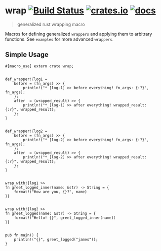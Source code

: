 # wrap [![Build Status](https://travis-ci.org/jaemk/wrap.svg?branch=master)](https://travis-ci.org/jaemk/wrap) [![crates.io](https://img.shields.io/crates/v/wrap.svg)](https://crates.io/crates/wrap) [![docs](https://docs.rs/wrap/badge.svg)](https://docs.rs/wrap)

> generalized rust wrapping macro

Macros for defining generalized `wrappers` and applying them to arbitrary functions. See `examples` for more advanced `wrappers`.

## Simple Usage


```rust,ignore
#[macro_use] extern crate wrap;


def_wrapper!{log1 =
    before = (fn_args) >> {
        println!("* [log-1] >> before everything! fn_args: {:?}", fn_args);
    };
    after  = (wrapped_result) >> {
        println!("* [log-1] >> after everything! wrapped_result: {:?}", wrapped_result);
    };
}


def_wrapper!{log2 =
    before = (fn_args) >> {
        println!("* [log-2] >> before everything! fn_args: {:?}", fn_args);
    };
    after  = (wrapped_result) >> {
        println!("* [log-2] >> after everything! wrapped_result: {:?}", wrapped_result);
    };
}


wrap_with!{log1 >>
fn greet_logged_inner(name: &str) -> String = {
    format!("How are you, {}?", name)
}}


wrap_with!{log2 >>
fn greet_logged(name: &str) -> String = {
    format!("Hello! {}", greet_logged_inner(name))
}}


pub fn main() {
    println!("{}", greet_logged("james"));
}
```


